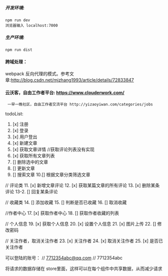 ##### 开发环境:
    npm run dev
    浏览器输入 localhost:7000
##### 生产环境:
    npm run dist

#### 跨域处理：
webpack 反向代理的模式。参考文章:http://blog.csdn.net/mjzhang1993/article/details/72833847

#### 云沃客，自由工作者平台: https://www.clouderwork.com/
     一早一晚社区，自由工作者交流平台 http://yizaoyiwan.com/categories/jobs

todoList:
1. [x] 注册      
2. [x] 登录     
3. [x] 用户登出 
4. [x] 新建文章
5. [x] 获取文章详情 //获取评论列表没有实现
6. [x] 获取所有文章列表
7. [] 删除选中的文章
8. [] 更新文章
9. [] 搜索文章
10.[] 根据文章分类筛选文章

// 评论类
11. [x] 新增文章评论
12. [x] 获取某篇文章的所有评论
13. [x] 删除某条评论
13-2. [] 回复某条评论

// 收藏类
14. [] 添加收藏
15. [] 判断是否已收藏
16. [] 取消收藏

//作者中心
17. [x] 获取作者中心
18. [] 获取作者收藏的列表

// 个人信息
19. [x] 获取个人信息
20. [x] 设置个人信息
21. [x] 图片上传
22. [] 修改密码

// 关注作者，取消关注作者
23. [x] 关注作者
24. [x] 取消关注作者
25. [x] 是否已关注作者


可以登陆的账号：
// 7712354abc@qq.com
// 7712354abc


将请求的数据存储在 store里面，这样可以在每个组件中共享数据，从而减少请求